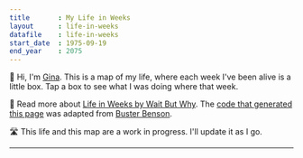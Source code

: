 ```yaml
---
title       : My Life in Weeks
layout      : life-in-weeks
datafile    : life-in-weeks
start_date	: 1975-09-19
end_year    : 2075
---
```


👋 Hi, I'm [Gina](https://ginatrapani.org). This is a map of my life, where each week I've been alive is a little box. Tap a box to see what I was doing where that week.

📌 Read more about [Life in Weeks by Wait But Why](https://waitbutwhy.com/2014/05/life-weeks.html). The [code that generated this page](https://github.com/ginatrapani/life-in-weeks) was adapted from [Buster Benson](https://busterbenson.com/life-in-weeks).

🛣️ This life and this map are a work in progress. I'll update it as I go.

---
